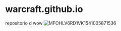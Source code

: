 # warcraft.github.io
repositorio d wow
![MFOHLV6RD1VK1541005871536](https://user-images.githubusercontent.com/82071772/115130697-41ff1600-9fb7-11eb-999d-55b53832538c.jpg)
